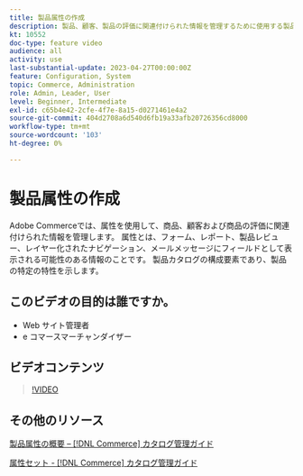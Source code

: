 ```yaml
---
title: 製品属性の作成
description: 製品、顧客、製品の評価に関連付けられた情報を管理するために使用する製品属性を作成する方法を説明します。
kt: 10552
doc-type: feature video
audience: all
activity: use
last-substantial-update: 2023-04-27T00:00:00Z
feature: Configuration, System
topic: Commerce, Administration
role: Admin, Leader, User
level: Beginner, Intermediate
exl-id: c65b4e42-2cfe-4f7e-8a15-d0271461e4a2
source-git-commit: 404d2708a6d540d6fb19a33afb20726356cd8000
workflow-type: tm+mt
source-wordcount: '103'
ht-degree: 0%

---
```


# 製品属性の作成

Adobe Commerceでは、属性を使用して、商品、顧客および商品の評価に関連付けられた情報を管理します。 属性とは、フォーム、レポート、製品レビュー、レイヤー化されたナビゲーション、メールメッセージにフィールドとして表示される可能性のある情報のことです。 製品カタログの構成要素であり、製品の特定の特性を示します。

## このビデオの目的は誰ですか。

- Web サイト管理者
- e コマースマーチャンダイザー

## ビデオコンテンツ

>[!VIDEO](https://video.tv.adobe.com/v/3410131?quality=12&learn=on&captions=jpn)

## その他のリソース

[ 製品属性の概要 –  [!DNL Commerce]  カタログ管理ガイド ](https://experienceleague.adobe.com/docs/commerce-admin/catalog/product-attributes/product-attributes.html?lang=ja)

[ 属性セット - [!DNL Commerce]  カタログ管理ガイド ](https://experienceleague.adobe.com/docs/commerce-admin/catalog/product-attributes/create/attribute-sets.html?lang=ja)
